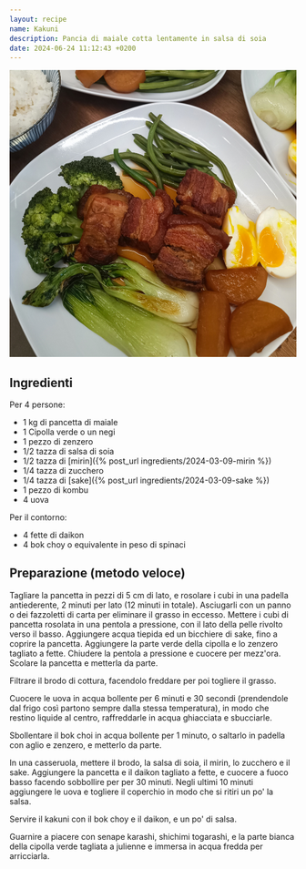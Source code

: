```yaml
---
layout: recipe
name: Kakuni
description: Pancia di maiale cotta lentamente in salsa di soia
date: 2024-06-24 11:12:43 +0200
---
```


![Kakuni](/assets/images/kakuni.jpg)

## Ingredienti
Per 4 persone:

- 1 kg di pancetta di maiale
- 1 Cipolla verde o un negi
- 1 pezzo di zenzero
- 1/2 tazza di salsa di soia
- 1/2 tazza di [mirin]({% post_url ingredients/2024-03-09-mirin %})
- 1/4 tazza di zucchero
- 1/4 tazza di [sake]({% post_url ingredients/2024-03-09-sake %})
- 1 pezzo di kombu
- 4 uova

Per il contorno:
- 4 fette di daikon
- 4 bok choy o equivalente in peso di spinaci

## Preparazione (metodo veloce)

Tagliare la pancetta in pezzi di 5 cm di lato, e rosolare i cubi in una padella antiederente, 2 minuti per lato (12 minuti in totale). Asciugarli con un panno o dei fazzoletti di carta per eliminare il grasso in eccesso. Mettere i cubi di pancetta rosolata in una pentola a pressione, con il lato della pelle rivolto verso il basso. Aggiungere acqua tiepida ed un bicchiere di sake, fino a coprire la pancetta. Aggiungere la parte verde della cipolla e lo zenzero tagliato a fette. Chiudere la pentola a pressione e cuocere per mezz'ora. Scolare la pancetta e metterla da parte.

Filtrare il brodo di cottura, facendolo freddare per poi togliere il grasso.

Cuocere le uova in acqua bollente per 6 minuti e 30 secondi (prendendole dal frigo così partono sempre dalla stessa temperatura), in modo che restino liquide al centro, raffreddarle in acqua ghiacciata e sbucciarle.

Sbollentare il bok choi in acqua bollente per 1 minuto, o saltarlo in padella con aglio e zenzero, e metterlo da parte.

In una casseruola, mettere il brodo, la salsa di soia, il mirin, lo zucchero e il sake. Aggiungere la pancetta e il daikon tagliato a fette, e cuocere a fuoco basso facendo sobbollire per per 30 minuti. Negli ultimi 10 minuti aggiungere le uova e togliere il coperchio in modo che si ritiri un po' la salsa.

Servire il kakuni con il bok choy e il daikon, e un po' di salsa.

Guarnire a piacere con senape karashi, shichimi togarashi, e la parte bianca della cipolla verde tagliata a julienne e immersa in acqua fredda per arricciarla.

